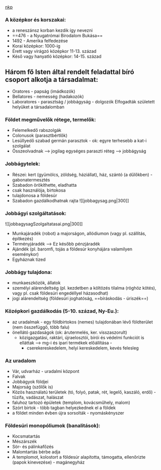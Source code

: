 [nkp](https://www.nkp.hu/tankonyv/tortenelem_9_nat2020/lecke_04_010)

### A középkor és korszakai:
- a reneszánsz korban kezdik így nevezni
- ==476 - a Nyugatrómai Birodalom Bukása==
- 1492 - Amerika felfedezése
- Korai középkor: 1000-ig
- Érett vagy virágzó középkor 11-13. század
- Késő vagy hanyatló középkor: 14-15. század

## Három fő Isten által rendelt feladattal bíró csoport alkotja a társadalmat:
- Oratores - papság (imádkozók)
- Bellatores - nemesség (hadakozók)
- Laboratores - parasztság / jobbágyság - dolgozók
Elfogadták született helyüket a társadalomban

### Földet megművelők rétege, termelők:
- Felemelkedő rabszolgák
- Colonusok (parasztbértlők)
- Lesüllyedő szabad germán parasztok - ok: egyre terhesebb a kat-i szolgálat
- Összeolvadnak --> jogilag egységes paraszti réteg --> jobbágyság

### Jobbágytelek:
- Részei: kert (gyümölcs, zöldség, háziállat), ház, szántó (a dűlőkben) - gabonatermesztés
- Szabadon örökíthette, eladhatta
- csak használója, birtokosa
- tulajdonosa a földesúr
- Szabadon gazdálkodhatnak rajta
![[jobbagysag.png|300]]

### Jobbágyi szolgáltatások:
![[jobbagysagSzolgaltatasai.png|300]]
- Munkajáradék (robot) a majorságon, allódiumon (vagy pl. szállítás, építkezés)
- Terményjáradék --> Ez később pénzjáradék
- Ajándék (pl. baromfi, tojás a földesúr konyhájára valamilyen eseménykor)
- Egyháznak tized

### Jobbágy tulajdona:
- munkaeszközök, állatok
- személyi alárendeltség (pl. kezdetben a költözés tilalma (röghöz kötés), vagy pl. csak földesúri engedéllyel házasodhat)
- jogi alárendeltség (földesúri joghatóság, ==bíráskodás - úriszék==)

### Középkori gazdálkodás (5-10. század, Ny-Eu.):
- az uradalmak - egy földbirtokos (nemes) tulajdonában lévő földterület (nem összefüggő, több falu)
- önellátó gazdaságok (ok: árutermelés, ker. visszaszorult)
	- közigazgatási, raktári, újraelosztói, bírói és védelmi funkciót is elláttak --> mg-i és ipari termékek előállítása -
		- cserekereskedelem, helyi kereskedelem, kevés felesleg

### Az uradalom
- Vár, udvarház - uradalmi központ
- Falvak
- Jobbágyok földjei
- Majorság (szőlők is)
- Közös használatú területek (tó, folyó, patak, rét, legelő, kaszáló, erdő) - tűzifa, vadászat, halászat
- faluhoz tartozó épületek (templom, kovácsműhely, malom)
- Szórt birtok - több tagban helyezkednek el a földek
- a földet minden évben újra sorsolták - nyomáskényszer

### Földesúri monopóliumok (banalitások):
- Kocsmatartás
- Mészárszék
- Sör- és pálinkafőzés
- Malomtartás bérbe adja
- A templomot, kolostort a földesúr alapította, támogatta, ellenőrizte (papok kinevezése) - magánegyház